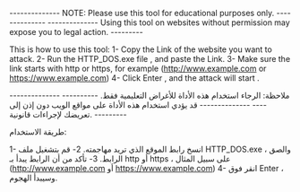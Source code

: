 -------------- NOTE: Please use this tool for educational purposes only. --------------
 -------------- Using this tool on websites without permission may expose you to legal action. ---------

This is how to use this tool:
1- Copy the Link of the website you want to attack.
2- Run the HTTP_DOS.exe file , and paste the Link.
3- Make sure the link starts with http or https, for example (http://www.example.com or https://www.example.com)
4- Click Enter , and the attack will start .

-------------- ملاحظة: الرجاء استخدام هذه الأداة للأغراض التعليمية فقط. --------------
-------------- قد يؤدي استخدام هذه الأداة على مواقع الويب دون إذن إلى تعريضك لإجراءات قانونية. ---------

طريقة الاستخدام:

1- انسخ رابط الموقع الذي تريد مهاجمته.
2- قم بتشغيل ملف HTTP_DOS.exe ، والصق الرابط.
3- تأكد من أن الرابط يبدأ بـ http أو https ، على سبيل المثال (http://www.example.com أو https://www.example.com)
4- انقر فوق Enter ، وسيبدأ الهجوم.
